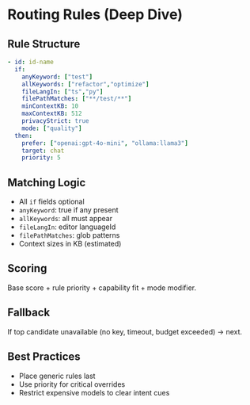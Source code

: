 # Routing Rules (Deep Dive)

<!-- TOC START -->
<!-- TOC END -->

## Rule Structure
```yaml
- id: id-name
  if:
    anyKeyword: ["test"]
    allKeywords: ["refactor","optimize"]
    fileLangIn: ["ts","py"]
    filePathMatches: ["**/test/**"]
    minContextKB: 10
    maxContextKB: 512
    privacyStrict: true
    mode: ["quality"]
  then:
    prefer: ["openai:gpt-4o-mini", "ollama:llama3"]
    target: chat
    priority: 5
```

## Matching Logic
- All `if` fields optional
- `anyKeyword`: true if any present
- `allKeywords`: all must appear
- `fileLangIn`: editor languageId
- `filePathMatches`: glob patterns
- Context sizes in KB (estimated)

## Scoring
Base score + rule priority + capability fit + mode modifier.

## Fallback
If top candidate unavailable (no key, timeout, budget exceeded) → next.

## Best Practices
- Place generic rules last
- Use priority for critical overrides
- Restrict expensive models to clear intent cues
